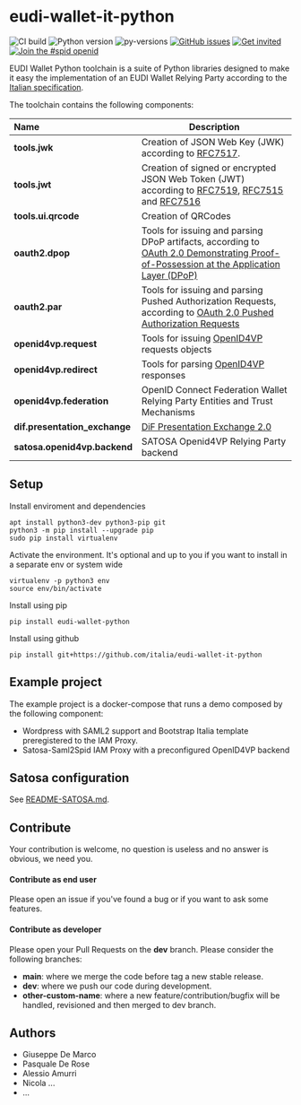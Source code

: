 # eudi-wallet-it-python

![CI build](https://github.com/italia/eudi-wallet-it-python/workflows/eudi_wallet_python/badge.svg)
![Python version](https://img.shields.io/badge/license-Apache%202-blue.svg)
![py-versions](https://img.shields.io/badge/python-3.10-blue.svg)
[![GitHub issues](https://img.shields.io/github/issues/italia/eudi-wallet-it-python.svg)](https://github.com/italia/eudi-wallet-it-python/issues)
[![Get invited](https://slack.developers.italia.it/badge.svg)](https://slack.developers.italia.it/)
[![Join the #spid openid](https://img.shields.io/badge/Slack%20channel-%23spid%20openid-blue.svg)](https://developersitalia.slack.com/archives/C7E85ED1N/)

EUDI Wallet Python toolchain is a suite of Python libraries designed to
make it easy the implementation of an EUDI Wallet Relying Party according 
to the [Italian specification](https://italia.github.io/eudi-wallet-it-docs/en/).

The toolchain contains the following components:

| Name | Description |
| :--- | --- |
| __tools.jwk__ | Creation of JSON Web Key (JWK) according to [RFC7517](https://datatracker.ietf.org/doc/html/rfc7517). | refs to docs |
| __tools.jwt__ | Creation of signed or encrypted JSON Web Token (JWT) according to [RFC7519](https://datatracker.ietf.org/doc/html/rfc7519), [RFC7515](https://datatracker.ietf.org/doc/html/rfc7515) and [RFC7516](https://datatracker.ietf.org/doc/html/rfc7516) | refs to docs |
| __tools.ui.qrcode__ | Creation of QRCodes | refs to docs |
| __oauth2.dpop__ | Tools for issuing and parsing DPoP artifacts, according to [OAuth 2.0 Demonstrating Proof-of-Possession at the Application Layer (DPoP)](https://datatracker.ietf.org/doc/html/draft-ietf-oauth-dpop) | refs to docs |
| __oauth2.par__ | Tools for issuing and parsing Pushed Authorization Requests, according to [OAuth 2.0 Pushed Authorization Requests](https://datatracker.ietf.org/doc/html/rfc9126) | refs to docs |
| __openid4vp.request__ | Tools for issuing [OpenID4VP](https://openid.net/specs/openid-4-verifiable-presentations-1_0.html) requests objects | refs to docs |
| __openid4vp.redirect__ | Tools for parsing [OpenID4VP](https://openid.net/specs/openid-4-verifiable-presentations-1_0.html) responses | refs to docs |
| __openid4vp.federation__ | OpenID Connect Federation Wallet Relying Party Entities and Trust Mechanisms | refs to docs |
| __dif.presentation_exchange__ | [DiF Presentation Exchange 2.0](https://identity.foundation/presentation-exchange/) | refs to docs |
| __satosa.openid4vp.backend__ | SATOSA Openid4VP Relying Party backend | refs to docs |


## Setup

Install enviroment and dependencies
````
apt install python3-dev python3-pip git
python3 -m pip install --upgrade pip
sudo pip install virtualenv
````

Activate the environment. It's optional and up to you if you want to install 
in a separate env or system wide
````
virtualenv -p python3 env
source env/bin/activate
````

Install using pip

`pip install eudi-wallet-python`

Install using github

`pip install git+https://github.com/italia/eudi-wallet-it-python`


## Example project

The example project is a docker-compose that runs a demo composed by the following component:

- Wordpress with SAML2 support and Bootstrap Italia template preregistered to the IAM Proxy.
- Satosa-Saml2Spid IAM Proxy with a preconfigured OpenID4VP backend

## Satosa configuration

See [README-SATOSA.md](README-SATOSA.md).

## Contribute

Your contribution is welcome, no question is useless and no answer is obvious, we need you.

#### Contribute as end user

Please open an issue if you've found a bug or if you want to ask some features.

#### Contribute as developer

Please open your Pull Requests on the __dev__ branch. 
Please consider the following branches:

 - __main__: where we merge the code before tag a new stable release.
 - __dev__: where we push our code during development.
 - __other-custom-name__: where a new feature/contribution/bugfix will be handled, revisioned and then merged to dev branch.

## Authors

- Giuseppe De Marco
- Pasquale De Rose
- Alessio Amurri
- Nicola ...
- ...

